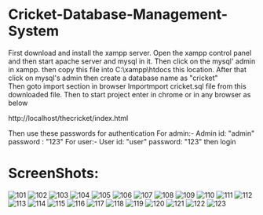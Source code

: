 # Cricket-Database-Management-System

First download and install the xampp server.
Open the xampp control panel and then start apache server and mysql in it.
Then click on the mysql' admin in xampp.
then copy this file into C:\xampp\htdocs this location.
After that click on mysql's admin then create a database name as "cricket"  
Then goto import section in browser
Importmport cricket.sql file from this downloaded file.
Then to start project enter in chrome or in any browser as below

http://localhost/thecricket/index.html 

Then use these passwords for authentication
For admin:- 
Admin id: "admin" password : "123"
For user:- 
User id: "user" password: "123" then login

# ScreenShots:

![101](https://github.com/user-attachments/assets/7ed188af-91f3-4a81-8386-0d6f56816b75) ![102](https://github.com/user-attachments/assets/05d20f00-51bd-4802-9d0c-99dc32bd65f0)
![103](https://github.com/user-attachments/assets/1e75a0f0-9253-419c-aee3-b8d2f080bd4a) ![104](https://github.com/user-attachments/assets/a902f34d-b78e-4fb5-85c2-f8b6fc75b5fa)
![105](https://github.com/user-attachments/assets/dd923e17-42b5-440f-9b02-45575bd01736) ![106](https://github.com/user-attachments/assets/5f197b98-6b4e-415a-b069-cdf9bb998a62)
![107](https://github.com/user-attachments/assets/0c1e91ab-8b7a-4c18-bc8e-d3e1c88f9a56) ![108](https://github.com/user-attachments/assets/b5f23c96-1a78-4507-9a84-5587acce6fcf)
![109](https://github.com/user-attachments/assets/bc1339f7-adcd-4452-ad14-c58a7d74a15d) ![110](https://github.com/user-attachments/assets/669424be-7a0e-450d-85ac-d4c5b9deb8b8)
![111](https://github.com/user-attachments/assets/fb9c1920-a46e-41e6-bb1a-1944ee2ca5ce) ![112](https://github.com/user-attachments/assets/a92e97ce-1062-4e2c-bb0f-f1a38c7ee9ef)
![113](https://github.com/user-attachments/assets/d07ed619-3807-48ec-9fe1-96561b0e30b0) ![114](https://github.com/user-attachments/assets/e1240ace-f4e7-4473-bd67-1b3b1a3101bd)
![115](https://github.com/user-attachments/assets/48a2870f-889e-4c76-9699-9f93c818dfb1) ![116](https://github.com/user-attachments/assets/89613a9f-6393-43a3-95f5-b8d188685238)
![117](https://github.com/user-attachments/assets/bd146031-5e2a-477f-aa67-c7fd68b6e5ce) ![118](https://github.com/user-attachments/assets/4baa4e88-7133-43c0-a1cc-ee3d8867468f)
![119](https://github.com/user-attachments/assets/a8d00a85-d2f4-4539-b6f0-5e3bcaf25f16) ![120](https://github.com/user-attachments/assets/d8d257a4-daf4-4eb5-95fd-2e655c0e540f)
![121](https://github.com/user-attachments/assets/a533a070-a404-4882-8872-78140c9db864) ![122](https://github.com/user-attachments/assets/7e1b045b-3d23-4f59-a7f1-04cf2a9e750c)
![123](https://github.com/user-attachments/assets/876fb2bf-b923-4542-94f2-60229e5ba186)

